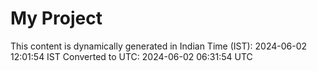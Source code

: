 # My Project

This content is dynamically generated in Indian Time (IST): 2024-06-02 12:01:54 IST
Converted to UTC: 2024-06-02 06:31:54 UTC
